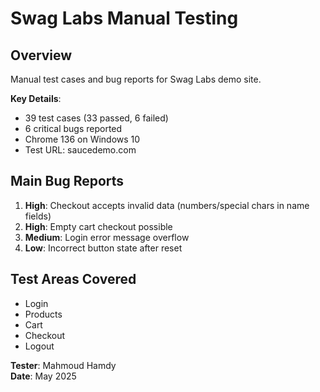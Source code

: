 # Swag Labs Manual Testing

## Overview
Manual test cases and bug reports for Swag Labs demo site.

**Key Details**:
- 39 test cases (33 passed, 6 failed)
- 6 critical bugs reported
- Chrome 136 on Windows 10
- Test URL: saucedemo.com

## Main Bug Reports
1. **High**: Checkout accepts invalid data (numbers/special chars in name fields)
2. **High**: Empty cart checkout possible
3. **Medium**: Login error message overflow
4. **Low**: Incorrect button state after reset

## Test Areas Covered
- Login
- Products
- Cart
- Checkout
- Logout

**Tester**: Mahmoud Hamdy  
**Date**: May 2025
